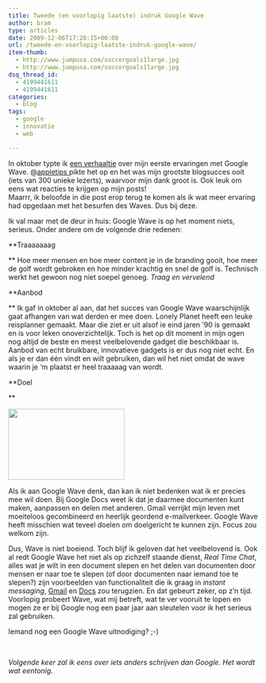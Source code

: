 ```yaml
---
title: Tweede (en voorlopig laatste) indruk Google Wave
author: bram
type: articles
date: 2009-12-06T17:20:15+00:00
url: /tweede-en-voorlopig-laatste-indruk-google-wave/
item-thumb:
  - http://www.jumpusa.com/soccergoals1large.jpg
  - http://www.jumpusa.com/soccergoals1large.jpg
dsq_thread_id:
  - 4199441611
  - 4199441611
categories:
  - blog
tags:
  - google
  - innovatie
  - web

---
```

<p class="lead">
  In oktober typte ik <a title="Eerste indruk Google Wave" href="https://bramwillemse.nl/2009/10/24/eerste-indruk-google-wave/">een verhaaltje</a> over mijn eerste ervaringen met Google Wave. @<a title="Apple Tips op Twitter" href="http://twitter.com/appletips" target="_blank">appletips </a>pikte het op en het was mijn grootste blogsucces ooit (iets van 300 unieke lezerts), waarvoor mijn dank groot is. Ook leuk om eens wat reacties te krijgen op mijn posts!<br /> Maarrr, ik beloofde in die post erop terug te komen als ik wat meer ervaring had opgedaan met het besurfen des Waves. Dus bij deze.
</p>

<!--more-->

Ik val maar met de deur in huis: Google Wave is op het moment niets, serieus. Onder andere om de volgende drie redenen:

**Traaaaaaag
  
** Hoe meer mensen en hoe meer content je in de branding gooit, hoe meer de golf wordt gebroken en hoe minder krachtig en snel de golf is. Technisch werkt het gewoon nog niet soepel genoeg.
 _Traag en vervelend_

**Aanbod
  
** Ik gaf in oktober al aan, dat het succes van Google Wave waarschijnlijk gaat afhangen van wat derden er mee doen. Lonely Planet heeft een leuke reisplanner gemaakt. Maar die ziet er uit alsof ie eind jaren &#8217;90 is gemaakt en is voor leken onoverzichtelijk. Toch is het op dit moment in mijn ogen nog altijd de beste en meest veelbelovende gadget die beschikbaar is. Aanbod van echt bruikbare, innovatieve gadgets is er dus nog niet echt. En als je er dan één vindt en wilt gebruiken, dan wil het niet omdat de wave waarin je &#8216;m plaatst er heel traaaaag van wordt.

**Doel
  
** 

<img class="alignleft" style="margin-top: 0pt;" src="http://www.jumpusa.com/soccergoals1large.jpg" alt="" width="234" height="143" />

Als ik aan Google Wave denk, dan kan ik niet bedenken wat ik er precies mee wil doen. Bij Google Docs weet ik dat je daarmee documenten kunt maken, aanpassen en delen met anderen. Gmail verrijkt mijn leven met moeiteloos gecombineerd en heerlijk geordend e-mailverkeer. Google Wave heeft misschien wat teveel doelen om doelgericht te kunnen zijn. Focus zou welkom zijn.

Dus, Wave is niet boeiend. Toch blijf ik geloven dat het veelbelovend is. Ook al redt Google Wave het niet als op zichzelf staande dienst, _Real Time Chat_, alles wat je wilt in een document slepen en het delen van documenten door mensen er naar toe te slepen (of door documenten naar iemand toe te slepen?) zijn voorbeelden van functionaliteit die ik graag in _instant messaging_, <a title="Google Mail" href="http://gmail.com" target="_blank">Gmail</a> en <a title="Google Docs" href="http://google.com/docs" target="_blank">Docs</a> zou terugzien. En dat gebeurt zeker, op z&#8217;n tijd. Voorlopig probeert Wave, wat mij betreft, wat te ver vooruit te lopen en mogen ze er bij Google nog een paar jaar aan sleutelen voor ik het serieus zal gebruiken.

Iemand nog een Google Wave uitnodiging? ;-)

&nbsp;

_Volgende keer zal ik eens over iets anders schrijven dan Google. Het wordt wat eentonig._

&nbsp;